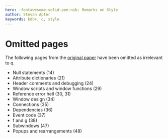 ```yaml
---
hero: :fontawesome-solid-pen-nib: Remarks on Style
author: Stevan Apter
keywords: kdb+, q, style
---
```


# Omitted pages


The following pages from the [original paper](http://www.nsl.com/papers/style.pdf) have been omitted as irrelevant to q.

-   Null statements (14)
-   Attribute dictionaries (21)
-   Header comments and debugging (24)
-   Window scripts and window functions (29)
-   Reference error hell (30, 31)
-   Window design (34)
-   Connections (35)
-   Dependencies (36)
-   Event code (37)
-   f and g (38)
-   Subwindows (47)
-   Popups and rearrangements (48)